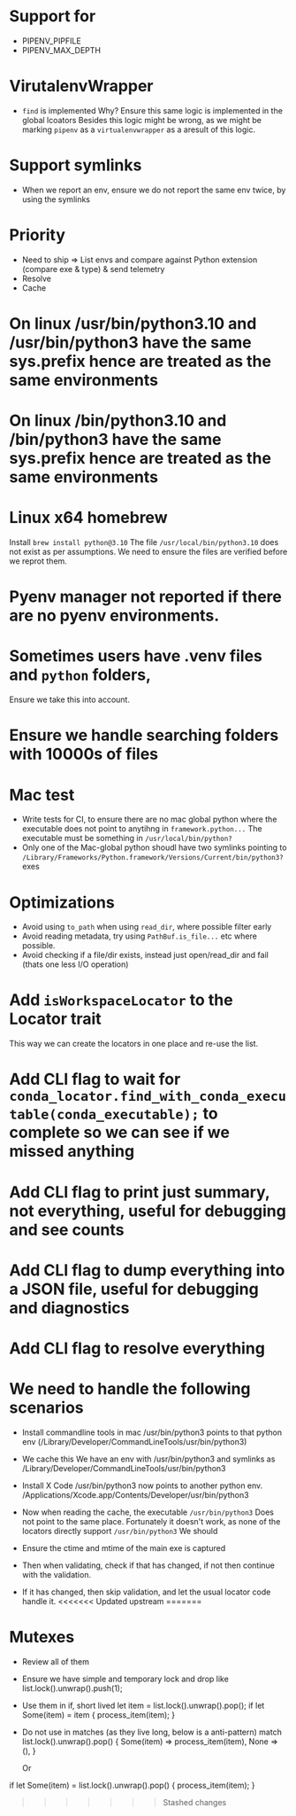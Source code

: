 # Support for

- PIPENV_PIPFILE
- PIPENV_MAX_DEPTH

# VirutalenvWrapper

- `find` is implemented
  Why? Ensure this same logic is implemented in the global lcoators
  Besides this logic might be wrong, as we might be marking `pipenv` as a `virtualenvwrapper` as a aresult of this logic.

# Support symlinks

- When we report an env, ensure we do not report the same env twice, by using the symlinks

# Priority

- Need to ship => List envs and compare against Python extension (compare exe & type) & send telemetry
- Resolve
- Cache

# On linux /usr/bin/python3.10 and /usr/bin/python3 have the same sys.prefix hence are treated as the same environments

# On linux /bin/python3.10 and /bin/python3 have the same sys.prefix hence are treated as the same environments

# Linux x64 homebrew

Install `brew install python@3.10`
The file `/usr/local/bin/python3.10` does not exist as per assumptions.
We need to ensure the files are verified before we reprot them.

# Pyenv manager not reported if there are no pyenv environments.

# Sometimes users have .venv files and `python` folders,

Ensure we take this into account.

# Ensure we handle searching folders with 10000s of files

# Mac test

- Write tests for CI, to ensure there are no mac global python where the executable does not point to anytihng in `framework.python...`
  The executable must be something in `/usr/local/bin/python?`
- Only one of the Mac-global python shoudl have two symlinks pointing to `/Library/Frameworks/Python.framework/Versions/Current/bin/python3?` exes

# Optimizations

- Avoid using `to_path` when using `read_dir`, where possible filter early
- Avoid reading metadata, try using `PathBuf.is_file...` etc where possible.
- Avoid checking if a file/dir exists, instead just open/read_dir and fail (thats one less I/O operation)

# Add `isWorkspaceLocator` to the Locator trait

This way we can create the locators in one place and re-use the list.

# Add CLI flag to wait for `conda_locator.find_with_conda_executable(conda_executable);` to complete so we can see if we missed anything

# Add CLI flag to print just summary, not everything, useful for debugging and see counts

# Add CLI flag to dump everything into a JSON file, useful for debugging and diagnostics

# Add CLI flag to resolve everything

# We need to handle the following scenarios

- Install commandline tools in mac
  /usr/bin/python3 points to that python env (/Library/Developer/CommandLineTools/usr/bin/python3)

- We cache this
  We have an env with /usr/bin/python3 and symlinks as /Library/Developer/CommandLineTools/usr/bin/python3

- Install X Code
  /usr/bin/python3 now points to another python env.
  /Applications/Xcode.app/Contents/Developer/usr/bin/python3

- Now when reading the cache, the executable `/usr/bin/python3`
  Does not point to the same place.
  Fortunately it doesn't work, as none of the locators directly support `/usr/bin/python3`
  We should
- Ensure the ctime and mtime of the main exe is captured
- Then when validating, check if that has changed, if not then continue with the validation.
- If it has changed, then skip validation, and let the usual locator code handle it.
<<<<<<< Updated upstream
=======


# Mutexes
* Review all of them
* Ensure we have simple and temporary lock and drop like
 list.lock().unwrap().push(1);
* Use them in if, short lived
  let item = list.lock().unwrap().pop();
  if let Some(item) = item {
      process_item(item);
  }
  
* Do not use in matches (as they live long, below is a anti-pattern)
  match list.lock().unwrap().pop() {
    Some(item) => process_item(item),
    None => (),
  }

  Or

if let Some(item) = list.lock().unwrap().pop() {
      process_item(item);
}
>>>>>>> Stashed changes
